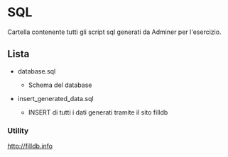 # SQL

Cartella contenente tutti gli script sql generati da Adminer per l'esercizio.

## Lista

- database.sql
	- Schema del database

- insert_generated_data.sql
	- INSERT di tutti i dati generati tramite il sito filldb

### Utility

http://filldb.info
